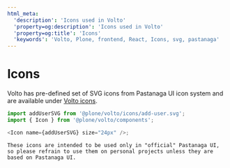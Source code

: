 ```yaml
---
html_meta:
  'description': 'Icons used in Volto'
  'property=og:description': 'Icons used in Volto'
  'property=og:title': 'Icons'
  'keywords': 'Volto, Plone, frontend, React, Icons, svg, pastanaga'
---
```


# Icons

Volto has pre-defined set of SVG icons from Pastanaga UI icon system and are available under [Volto icons](https://github.com/plone/volto/tree/master/src/icons).

```js
import addUserSVG from '@plone/volto/icons/add-user.svg';
import { Icon } from '@plone/volto/components';

<Icon name={addUserSVG} size="24px" />;
```

```{note}
These icons are intended to be used only in "official" Pastanaga UI, so please refrain to use them on personal projects unless they are based on Pastanaga UI.
```
